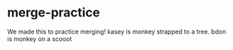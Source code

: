 # merge-practice

We made this to practice merging!
kasey is monkey strapped to a tree.
bdon is monkey on a scooot
